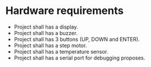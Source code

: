 # Hardware requirements 

* Project shall has a display. 
* Project shall has a buzzer.
* Project shall has 3 buttons (UP, DOWN and ENTER).
* Project shall has a step motor. 
* Project shall has a temperature sensor.
* Project shall has a serial port for debugging proposes.
